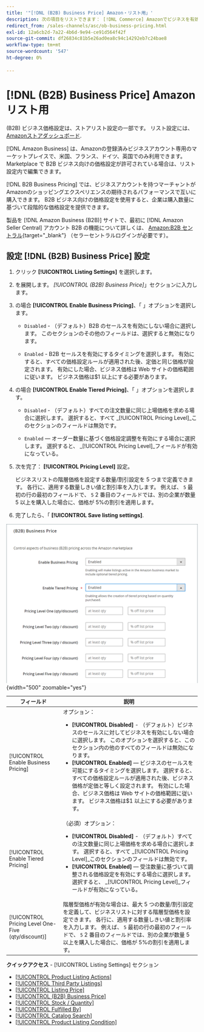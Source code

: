 ```yaml
---
title: '"[!DNL (B2B) Business Price] Amazon・リスト用」'
description: 次の項目をリストできます： [!DNL Commerce] Amazonでビジネスを有効にして、Amazonビジネス (B2B) サイトに製品を保存する [!DNL Seller Central] アカウント
redirect_from: /sales-channels/asc/ob-business-pricing.html
exl-id: 12a6cb2d-7a22-4b6d-9e94-ce91d564f42f
source-git-commit: df26834c81b5e26ad0ea8c94c14292eb7c24bae8
workflow-type: tm+mt
source-wordcount: '547'
ht-degree: 0%

---
```


# [!DNL (B2B) Business Price] Amazonリスト用

(B2B) ビジネス価格設定は、ストアリスト設定の一部です。 リスト設定には、 [Amazonストアダッシュボード](./amazon-store-dashboard.md).

[!DNL Amazon Business] は、Amazonの登録済みビジネスアカウント専用のマーケットプレイスで、米国、フランス、ドイツ、英国でのみ利用できます。 Marketplace で B2B ビジネス向けの価格設定が許可されている場合は、リスト設定内で編集できます。

[!DNL B2B Business Pricing] では、ビジネスアカウントを持つマーチャントがAmazonのショッピングエクスペリエンスの期待されるパフォーマンスで互いに購入できます。 B2B ビジネス向けの価格設定を使用すると、企業は購入数量に基づいて段階的な価格設定を提供できます。

製品を [!DNL Amazon Business (B2B)] サイトで、最初に [!DNL Amazon Seller Central] アカウント B2B の機能について詳しくは、 [Amazon:B2B セントラル](https://sellercentral.amazon.com/gp/help/G202161480/){target="_blank"} （セラーセントラルログインが必要です）。

## 設定 [!DNL (B2B) Business Price] 設定

1. クリック **[!UICONTROL Listing Settings]** を選択します。

1. を展開します。 _[!UICONTROL (B2B) Business Price]_」セクションに入力します。

1. の場合 **[!UICONTROL Enable Business Pricing]**、「 」オプションを選択します。

   - `Disabled` - （デフォルト）B2B のセールスを有効にしない場合に選択します。 このセクションのその他のフィールドは、選択すると無効になります。

   - `Enabled` - B2B セールスを有効にするタイミングを選択します。 有効にすると、すべての価格設定ルールが適用された後、定価と同じ価格が設定されます。 有効にした場合、ビジネス価格は Web サイトの価格範囲に従います。 ビジネス価格は$1 以上にする必要があります。

1. の場合 **[!UICONTROL Enable Tiered Pricing]**、「 」オプションを選択します。

   - `Disabled` - （デフォルト）すべての注文数量に同じ上場価格を求める場合に選択します。 選択すると、すべて _[!UICONTROL Pricing Level]_このセクションのフィールドは無効です。

   - `Enabled`  — オーダー数量に基づく価格設定調整を有効にする場合に選択します。 選択すると、 _[!UICONTROL Pricing Level]_フィールドが有効になっている。

1. 次を完了： **[!UICONTROL Pricing Level]** 設定。

   ビジネスリストの階層価格を設定する数量/割引設定を 5 つまで定義できます。 各行に、適用する数量しきい値と割引率を入力します。 例えば、 `5` 最初の行の最初のフィールドで、 `5` 2 番目のフィールドでは、別の企業が数量 5 以上を購入した場合に、価格が 5%の割引を適用します。

1. 完了したら、「 **[!UICONTROL Save listing settings]**.

![Amazon Business Pricing (B2B)](assets/amazon-business-pricing.png){width="500" zoomable="yes"}

| フィールド | 説明 |
|--- |--- |
| [!UICONTROL Enable Business Pricing] | オプション： <ul><li>**[!UICONTROL Disabled]** - （デフォルト）ビジネスのセールスに対してビジネスを有効にしない場合に選択します。 このオプションを選択すると、このセクション内の他のすべてのフィールドは無効になります。</li><li>**[!UICONTROL Enabled]**  — ビジネスのセールスを可能にするタイミングを選択します。 選択すると、すべての価格設定ルールが適用された後、ビジネス価格が定価と等しく設定されます。 有効にした場合、ビジネス価格は Web サイトの価格範囲に従います。 ビジネス価格は$1 以上にする必要があります。</li></ul> |
| [!UICONTROL Enable Tiered Pricing] | （必須）オプション： <ul><li>**[!UICONTROL Disabled]** - （デフォルト）すべての注文数量に同じ上場価格を求める場合に選択します。 選択すると、すべて _[!UICONTROL Pricing Level]_このセクションのフィールドは無効です。</li><li>**[!UICONTROL Enabled]**  — 受注数量に基づいて調整される価格設定を有効にする場合に選択します。 選択すると、 _[!UICONTROL Pricing Level]_フィールドが有効になっている。</li></ul> |
| [!UICONTROL Pricing Level One-Five (qty/discount)] | 階層型価格が有効な場合は、最大 5 つの数量/割引設定を定義して、ビジネスリストに対する階層型価格を設定できます。 各行に、適用する数量しきい値と割引率を入力します。 例えば、 `5` 最初の行の最初のフィールドで、 `5` 2 番目のフィールドでは、別の企業が数量 5 以上を購入した場合に、価格が 5%の割引を適用します。 |

**クイックアクセス** - [!UICONTROL Listing Settings] セクション

- [[!UICONTROL Product Listing Actions]](./product-listing-actions.md)
- [[!UICONTROL Third Party Listings]](./third-party-listing-settings.md)
- [[!UICONTROL Listing Price]](./listing-price.md)
- [[!UICONTROL (B2B) Business Price]](./business-pricing.md)
- [[!UICONTROL Stock / Quantity]](./stock-quantity.md)
- [[!UICONTROL Fulfilled By]](./fulfilled-by.md)
- [[!UICONTROL Catalog Search]](./catalog-search.md)
- [[!UICONTROL Product Listing Condition]](./product-listing-condition.md)
